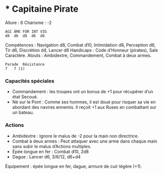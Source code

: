 # * Capitaine Pirate

Allure : 6
Charisme : -2

	AGI	ÂME	FOR	INT	VIG
	d8	d6	d8	d6	d8

Compétences : Navigation d8, Combat d10, Intimidation d8, Perception d6, Tir d6, Discrétion d4, Lancer d6
Handicaps : Code d’Honneur (pirates), Sale Caractère.
Atouts : Ambidextre, Commandement, Combat à deux armes.

	Parade	Résistance
	7	7 (1)

### Capacités spéciales
- Commandement : les troupes ont un bonus de +1 pour récupérer d’un état Secoué.
- Né sur le Pont : Comme ses hommes, il est doué pour risquer sa vie en abordant des navires ennemis. Il reçoit +1 aux Ruses en combattant sur un bateau.

### Actions
- Ambidextre : Ignore le malus de -2 pour la main non directrice.
- Combat à deux armes : Peut attaquer avec une arme dans chaque main sans subir le malus d’Actions multiples.
- Épée longue en fer : Combat d10, 2d8
- Dague : Lancer d6, 3/6/12, d6+d4

Équipement : épée longue en fer, dague, armure de cuir légère (+1).
